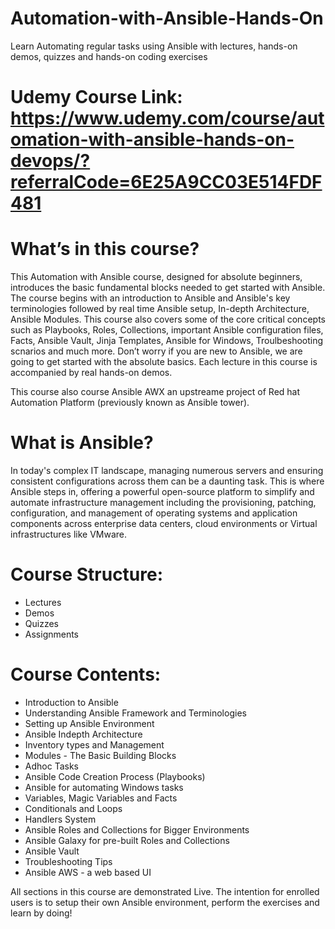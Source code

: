 # Automation-with-Ansible-Hands-On
Learn Automating regular tasks using Ansible with lectures, hands-on demos, quizzes and hands-on coding exercises

# Udemy Course Link: https://www.udemy.com/course/automation-with-ansible-hands-on-devops/?referralCode=6E25A9CC03E514FDF481

# What’s in this course?

This Automation with Ansible course, designed for absolute beginners, introduces the basic fundamental blocks needed to get started with Ansible. The course begins with an introduction to Ansible and Ansible's key terminologies followed by real time Ansible setup, In-depth Architecture, Ansible Modules. This course also covers some of the core critical concepts such as Playbooks, Roles, Collections, important Ansible configuration files, Facts, Ansible Vault, Jinja Templates, Ansible for Windows, Troulbeshooting scnarios and much more. Don’t worry if you are new to Ansible, we are going to get started with the absolute basics. Each lecture in this course is accompanied by real hands-on demos.

This course also course Ansible AWX an upstreame project of Red hat Automation Platform (previously known as Ansible tower).

# What is Ansible?

In today's complex IT landscape, managing numerous servers and ensuring consistent configurations across them can be a daunting task. This is where Ansible steps in, offering a powerful open-source platform to simplify and automate infrastructure management including the provisioning, patching, configuration, and management of operating systems and application components across enterprise data centers, cloud environments or Virtual infrastructures like VMware.

# Course Structure:

- Lectures
- Demos
- Quizzes
- Assignments

# Course Contents:

- Introduction to Ansible
- Understanding Ansible Framework and Terminologies
- Setting up Ansible Environment
- Ansible Indepth Architecture
- Inventory types and Management
- Modules - The Basic Building Blocks
- Adhoc Tasks
- Ansible Code Creation Process (Playbooks)
- Ansible for automating Windows tasks
- Variables, Magic Variables and Facts
- Conditionals and Loops
- Handlers System
- Ansible Roles and Collections for Bigger Environments
- Ansible Galaxy for pre-built Roles and Collections
- Ansible Vault
- Troubleshooting Tips
- Ansible AWS - a web based UI

All sections in this course are demonstrated Live. The intention for enrolled users is to setup their own Ansible environment, perform the exercises and learn by doing!
